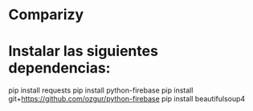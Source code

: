 # Comparizy
# Instalar las siguientes dependencias:
  pip install requests
  pip install python-firebase
  pip install git+https://github.com/ozgur/python-firebase
  pip install beautifulsoup4
